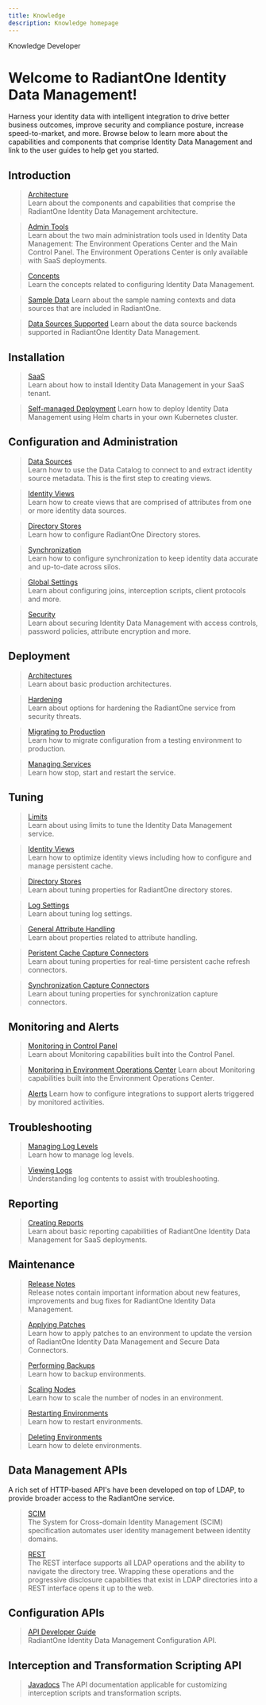 ```yaml
---
title: Knowledge
description: Knowledge homepage
---
```


<tabs>
  <tablist>
    <tab>Knowledge</tab>
    <tab>Developer</tab>
  </tablist>

<tabpanels>
  <tabpanel>

# Welcome to RadiantOne Identity Data Management!

Harness your identity data with intelligent integration to drive better business outcomes, improve security and compliance posture, increase speed-to-market, and more. Browse below to learn more about the capabilities and components that comprise Identity Data Management and link to the user guides to help get you started.

## Introduction

<section>
  
  > [Architecture](introduction/architecture-overview)  
  > Learn about the components and capabilities that comprise the RadiantOne Identity Data Management architecture. 
  
  > [Admin Tools](introduction/admin-tools-overview)  
  > Learn about the two main administration tools used in Identity Data Management: The Environment Operations Center and the Main Control Panel.  The Environment Operations Center is only available with SaaS deployments.
  
  > [Concepts](introduction/concepts)  
  > Learn the concepts related to configuring Identity Data Management.

  > [Sample Data](introduction/samples)
  > Learn about the sample naming contexts and data sources that are included in RadiantOne.

  > [Data Sources Supported](configuration/data-sources/data-sources-supported)
  > Learn about the data source backends supported in RadiantOne Identity Data Management. 
  
</section>


## Installation

<section>
   
  > [SaaS](installation/deployment-options)  
  > Learn about how to install Identity Data Management in your SaaS tenant.
  
  > [Self-managed Deployment](installation/self-managed/)
  > Learn how to deploy Identity Data Management using Helm charts in your own Kubernetes cluster.
      
</section>

## Configuration and Administration

<section>
   
  > [Data Sources](configuration/data-sources/data-sources)  
  > Learn how to use the Data Catalog to connect to and extract identity source metadata. This is the first step to creating views.
  
  > [Identity Views](configuration/identity-views/intro-view-design)  
  > Learn how to create views that are comprised of attributes from one or more identity data sources. 
  
  > [Directory Stores](configuration/directory-stores/directory-stores)  
  > Learn how to configure RadiantOne Directory stores. 
  
  > [Synchronization](configuration/synchronization/synchronization-concepts)  
  > Learn how to configure synchronization to keep identity data accurate and up-to-date across silos. 
  
  > [Global Settings](configuration/global-settings/global-settings)  
  > Learn about configuring joins, interception scripts, client protocols and more.
  
  > [Security](configuration/security/security)  
  > Learn about securing Identity Data Management with access controls, password policies, attribute encryption and more.
    
</section>

## Deployment

<section>
   
  > [Architectures](deployment/deployment-topics)  
  > Learn about basic production architectures.
  
  > [Hardening](deployment/hardening)  
  > Learn about options for hardening the RadiantOne service from security threats. 
  
  > [Migrating to Production](deployment/deployment-topics/#migrating-configuration)  
  > Learn how to migrate configuration from a testing environment to production. 
  
  > [Managing Services](deployment/deployment-topics/#managing-the-state-of-the-radiantone-service)  
  > Learn how stop, start and restart the service. 
     
</section>

## Tuning

<section>
   
  > [Limits](tuning/tuning-limits)  
  > Learn about using limits to tune the Identity Data Management service.
  
  > [Identity Views](tuning/optimize-views)  
  > Learn how to optimize identity views including how to configure and manage persistent cache. 
  
  > [Directory Stores](tuning/directory-stores)  
  > Learn about tuning properties for RadiantOne directory stores.

  > [Log Settings](tuning/log-settings)  
  > Learn about tuning log settings.

  > [General Attribute Handling](tuning/attribute-handling)  
  > Learn about properties related to attribute handling.

  > [Peristent Cache Capture Connectors](tuning/cache-connector-properties/)  
  > Learn about tuning properties for real-time persistent cache refresh connectors.

  > [Synchronization Capture Connectors](configuration/synchronization/connector-properties/)  
  > Learn about tuning properties for synchronization capture connectors.

</section>

## Monitoring and Alerts

<section>
   
  > [Monitoring in Control Panel](monitoring-and-alerts/monitoring-and-alerts)  
  > Learn about Monitoring capabilities built into the Control Panel.
  
  > [Monitoring in Environment Operations Center](/../../eoc/latest/monitoring/monitoring-overview) 
  > Learn about Monitoring capabilities built into the Environment Operations Center. 
  
  > [Alerts](/../../eoc/latest/admin/integrations/manage-integrations) 
  > Learn how to configure integrations to support alerts triggered by monitored activities. 
     
</section>

## Troubleshooting

<section>
   
  > [Managing Log Levels](troubleshooting/troubleshooting#managing-log-levels)  
  > Learn how to manage log levels.
  
  > [Viewing Logs](troubleshooting/troubleshooting#viewing-logs)   
  > Understanding log contents to assist with troubleshooting. 
  
</section>

## Reporting

<section>
   
  > [Creating Reports](/../../eoc/latest/reporting/reporting-overview/)  
  > Learn about basic reporting capabilities of RadiantOne Identity Data Management for SaaS deployments.
  
</section>


## Maintenance

<section>
   
  > [Release Notes](maintenance/release-notes/release-notes)  
  > Release notes contain important information about new features, improvements and bug fixes for RadiantOne Identity Data Management.

  > [Applying Patches](maintenance/applying-patches)  
  > Learn how to apply patches to an environment to update the version of RadiantOne Identity Data Management and Secure Data Connectors.
  
  > [Performing Backups](maintenance/managing-environments#performing-backups)  
  > Learn how to backup environments. 
  
  > [Scaling Nodes](maintenance/scaling-nodes)  
  > Learn how to scale the number of nodes in an environment. 

  > [Restarting Environments](maintenance/managing-environments#restarting-environments)  
  > Learn how to restart environments. 
     
  > [Deleting Environments](maintenance/managing-environments#deleting-environments)  
  > Learn how to delete environments. 

</section>

</section>
</tabpanel>

<tabpanel>

## Data Management APIs

A rich set of HTTP-based API's have been developed on top of LDAP, to provide broader access to the RadiantOne service. 

<section>
  
  > [SCIM](web-services-api-guide/scim)  
  > The System for Cross-domain Identity Management (SCIM) specification automates user identity management between identity domains. 
  
  > [REST](/adap)  
  > The REST interface supports all LDAP operations and the ability to navigate the directory tree. Wrapping these operations and the progressive disclosure capabilities that exist in LDAP directories into a REST interface opens it up to the web.
   
</section>

## Configuration APIs

<section>

  > [API Developer Guide](/api)  
  > RadiantOne Identity Data Management Configuration API.
  
</section>


## Interception and Transformation Scripting API

<section>
  
  > [Javadocs](javadoc/allclasses-frame)
  > The API documentation applicable for customizing interception scripts and transformation scripts.
  
</section>

</tabpanel>

</tabpanels>
</tabs>
